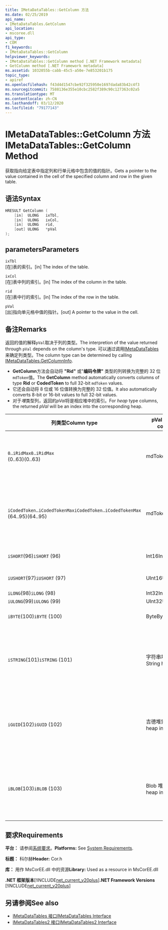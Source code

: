 ```yaml
---
title: IMetaDataTables::GetColumn 方法
ms.date: 02/25/2019
api_name:
- IMetaDataTables.GetColumn
api_location:
- mscoree.dll
api_type:
- COM
f1_keywords:
- IMetaDataTables::GetColumn
helpviewer_keywords:
- IMetaDataTables::GetColumn method [.NET Framework metadata]
- GetColumn method [.NET Framework metadata]
ms.assetid: 1032055b-cabb-45c5-a50e-7e853201b175
topic_type:
- apiref
ms.openlocfilehash: f43d4d1547cbe92f325950e1697dada83b42c4f3
ms.sourcegitcommit: 7588136e355e10cbc2582f389c90c127363c02a5
ms.translationtype: MT
ms.contentlocale: zh-CN
ms.lasthandoff: 03/12/2020
ms.locfileid: "79177143"
---
```

# <a name="imetadatatablesgetcolumn-method"></a><span data-ttu-id="65836-102">IMetaDataTables::GetColumn 方法</span><span class="sxs-lookup"><span data-stu-id="65836-102">IMetaDataTables::GetColumn Method</span></span>
<span data-ttu-id="65836-103">获取指向给定表中指定列和行单元格中包含的值的指针。</span><span class="sxs-lookup"><span data-stu-id="65836-103">Gets a pointer to the value contained in the cell of the specified column and row in the given table.</span></span>  
  
## <a name="syntax"></a><span data-ttu-id="65836-104">语法</span><span class="sxs-lookup"><span data-stu-id="65836-104">Syntax</span></span>  
  
```cpp  
HRESULT GetColumn (
    [in]  ULONG   ixTbl,  
    [in]  ULONG   ixCol,  
    [in]  ULONG   rid,  
    [out] ULONG   *pVal  
);  
```  
  
## <a name="parameters"></a><span data-ttu-id="65836-105">parameters</span><span class="sxs-lookup"><span data-stu-id="65836-105">Parameters</span></span>

 `ixTbl`  
 <span data-ttu-id="65836-106">[在]表的索引。</span><span class="sxs-lookup"><span data-stu-id="65836-106">[in] The index of the table.</span></span>  
  
 `ixCol`  
 <span data-ttu-id="65836-107">[在]表中列的索引。</span><span class="sxs-lookup"><span data-stu-id="65836-107">[in] The index of the column in the table.</span></span>  
  
 `rid`  
 <span data-ttu-id="65836-108">[在]表中行的索引。</span><span class="sxs-lookup"><span data-stu-id="65836-108">[in] The index of the row in the table.</span></span>  
  
 `pVal`  
 <span data-ttu-id="65836-109">[出]指向单元格中值的指针。</span><span class="sxs-lookup"><span data-stu-id="65836-109">[out] A pointer to the value in the cell.</span></span>  

## <a name="remarks"></a><span data-ttu-id="65836-110">备注</span><span class="sxs-lookup"><span data-stu-id="65836-110">Remarks</span></span>

<span data-ttu-id="65836-111">返回的值的解释`pVal`取决于列的类型。</span><span class="sxs-lookup"><span data-stu-id="65836-111">The interpretion of the value returned through `pVal` depends on the column's type.</span></span> <span data-ttu-id="65836-112">可以通过调用[IMetaDataTables](imetadatatables-getcolumninfo-method.md)来确定列类型。</span><span class="sxs-lookup"><span data-stu-id="65836-112">The column type can be determined by calling [IMetaDataTables.GetColumnInfo](imetadatatables-getcolumninfo-method.md).</span></span>

- <span data-ttu-id="65836-113">**GetColumn**方法会自动将 **"Rid"** 或"**编码令牌"** 类型的列转换为完整的 32 位`mdToken`值。</span><span class="sxs-lookup"><span data-stu-id="65836-113">The **GetColumn** method automatically converts columns of type **Rid** or **CodedToken** to full 32-bit `mdToken` values.</span></span>
- <span data-ttu-id="65836-114">它还会自动将 8 位或 16 位值转换为完整的 32 位值。</span><span class="sxs-lookup"><span data-stu-id="65836-114">It also automatically converts 8-bit or 16-bit values to full 32-bit values.</span></span>
- <span data-ttu-id="65836-115">对于*堆*类型列，返回的*pVal*将是相应堆中的索引。</span><span class="sxs-lookup"><span data-stu-id="65836-115">For *heap* type columns, the returned *pVal* will be an index into the corresponding heap.</span></span>

| <span data-ttu-id="65836-116">列类型</span><span class="sxs-lookup"><span data-stu-id="65836-116">Column type</span></span>              | <span data-ttu-id="65836-117">pVal 包含</span><span class="sxs-lookup"><span data-stu-id="65836-117">pVal contains</span></span> | <span data-ttu-id="65836-118">注释</span><span class="sxs-lookup"><span data-stu-id="65836-118">Comment</span></span>                          |
|--------------------------|---------------|-----------------------------------|
| <span data-ttu-id="65836-119">`0`..`iRidMax`</span><span class="sxs-lookup"><span data-stu-id="65836-119">`0`..`iRidMax`</span></span><br><span data-ttu-id="65836-120">(0..63)</span><span class="sxs-lookup"><span data-stu-id="65836-120">(0..63)</span></span>  | <span data-ttu-id="65836-121">mdToken</span><span class="sxs-lookup"><span data-stu-id="65836-121">mdToken</span></span>     | <span data-ttu-id="65836-122">*pVal*将包含一个完整的令牌。</span><span class="sxs-lookup"><span data-stu-id="65836-122">*pVal* will contain a full Token.</span></span> <span data-ttu-id="65836-123">该函数会自动将 Rid 转换为完整令牌。</span><span class="sxs-lookup"><span data-stu-id="65836-123">The function automatically converts the Rid into a full token.</span></span> |
| <span data-ttu-id="65836-124">`iCodedToken`..`iCodedTokenMax`</span><span class="sxs-lookup"><span data-stu-id="65836-124">`iCodedToken`..`iCodedTokenMax`</span></span><br><span data-ttu-id="65836-125">(64..95)</span><span class="sxs-lookup"><span data-stu-id="65836-125">(64..95)</span></span> | <span data-ttu-id="65836-126">mdToken</span><span class="sxs-lookup"><span data-stu-id="65836-126">mdToken</span></span> | <span data-ttu-id="65836-127">返回后 *，pVal*将包含一个完整的令牌。</span><span class="sxs-lookup"><span data-stu-id="65836-127">Upon return, *pVal* will contain a full Token.</span></span> <span data-ttu-id="65836-128">该函数会自动将编码令牌解压缩为完整令牌。</span><span class="sxs-lookup"><span data-stu-id="65836-128">The function automatically decompresses the CodedToken into a full token.</span></span> |
| <span data-ttu-id="65836-129">`iSHORT`(96)</span><span class="sxs-lookup"><span data-stu-id="65836-129">`iSHORT` (96)</span></span>            | <span data-ttu-id="65836-130">Int16</span><span class="sxs-lookup"><span data-stu-id="65836-130">Int16</span></span>         | <span data-ttu-id="65836-131">自动签名扩展到 32 位。</span><span class="sxs-lookup"><span data-stu-id="65836-131">Automatically sign-extended to 32-bit.</span></span>  |
| <span data-ttu-id="65836-132">`iUSHORT`(97)</span><span class="sxs-lookup"><span data-stu-id="65836-132">`iUSHORT` (97)</span></span>           | <span data-ttu-id="65836-133">UInt16</span><span class="sxs-lookup"><span data-stu-id="65836-133">UInt16</span></span>        | <span data-ttu-id="65836-134">自动签名扩展到 32 位。</span><span class="sxs-lookup"><span data-stu-id="65836-134">Automatically sign-extended to 32-bit.</span></span>  |
| <span data-ttu-id="65836-135">`iLONG`(98)</span><span class="sxs-lookup"><span data-stu-id="65836-135">`iLONG` (98)</span></span>             | <span data-ttu-id="65836-136">Int32</span><span class="sxs-lookup"><span data-stu-id="65836-136">Int32</span></span>         |                                        |
| <span data-ttu-id="65836-137">`iULONG`(99)</span><span class="sxs-lookup"><span data-stu-id="65836-137">`iULONG` (99)</span></span>            | <span data-ttu-id="65836-138">UInt32</span><span class="sxs-lookup"><span data-stu-id="65836-138">UInt32</span></span>        |                                        |
| <span data-ttu-id="65836-139">`iBYTE`(100)</span><span class="sxs-lookup"><span data-stu-id="65836-139">`iBYTE` (100)</span></span>            | <span data-ttu-id="65836-140">Byte</span><span class="sxs-lookup"><span data-stu-id="65836-140">Byte</span></span>          | <span data-ttu-id="65836-141">自动签名扩展到 32 位。</span><span class="sxs-lookup"><span data-stu-id="65836-141">Automatically sign-extended to 32-bit.</span></span>  |
| <span data-ttu-id="65836-142">`iSTRING`(101)</span><span class="sxs-lookup"><span data-stu-id="65836-142">`iSTRING` (101)</span></span>          | <span data-ttu-id="65836-143">字符串堆索引</span><span class="sxs-lookup"><span data-stu-id="65836-143">String heap index</span></span> | <span data-ttu-id="65836-144">*pVal*是字符串堆中的索引。</span><span class="sxs-lookup"><span data-stu-id="65836-144">*pVal* is an index into the String heap.</span></span> <span data-ttu-id="65836-145">使用[IMetadataTables：：获取String](imetadatatables-getstring-method.md)获取实际列字符串值。</span><span class="sxs-lookup"><span data-stu-id="65836-145">Use [IMetadataTables::GetString](imetadatatables-getstring-method.md) to get the actual column String value.</span></span> |
| <span data-ttu-id="65836-146">`iGUID`(102)</span><span class="sxs-lookup"><span data-stu-id="65836-146">`iGUID` (102)</span></span>            | <span data-ttu-id="65836-147">吉德堆索引</span><span class="sxs-lookup"><span data-stu-id="65836-147">Guid heap index</span></span> | <span data-ttu-id="65836-148">*pVal*是 Guid 堆中的索引。</span><span class="sxs-lookup"><span data-stu-id="65836-148">*pVal* is an index into the Guid heap.</span></span> <span data-ttu-id="65836-149">使用[IMetadataTables：：getGuid](imetadatatables-getguid-method.md)获取实际列 Guid 值。</span><span class="sxs-lookup"><span data-stu-id="65836-149">Use [IMetadataTables::GetGuid](imetadatatables-getguid-method.md) to get the actual column Guid value.</span></span> |
| <span data-ttu-id="65836-150">`iBLOB`(103)</span><span class="sxs-lookup"><span data-stu-id="65836-150">`iBLOB` (103)</span></span>            | <span data-ttu-id="65836-151">Blob 堆索引</span><span class="sxs-lookup"><span data-stu-id="65836-151">Blob heap index</span></span> | <span data-ttu-id="65836-152">*pVal*是 Blob 堆中的索引。</span><span class="sxs-lookup"><span data-stu-id="65836-152">*pVal* is an index into the Blob heap.</span></span> <span data-ttu-id="65836-153">使用[IMetadataTables：：获取 Blob](imetadatatables-getblob-method.md)获取实际列 Blob 值。</span><span class="sxs-lookup"><span data-stu-id="65836-153">Use [IMetadataTables::GetBlob](imetadatatables-getblob-method.md) to get the actual column Blob value.</span></span> |
  
## <a name="requirements"></a><span data-ttu-id="65836-154">要求</span><span class="sxs-lookup"><span data-stu-id="65836-154">Requirements</span></span>  
 <span data-ttu-id="65836-155">**平台：** 请参阅[系统要求](../../../../docs/framework/get-started/system-requirements.md)。</span><span class="sxs-lookup"><span data-stu-id="65836-155">**Platforms:** See [System Requirements](../../../../docs/framework/get-started/system-requirements.md).</span></span>  
  
 <span data-ttu-id="65836-156">**标题：** 科尔赫</span><span class="sxs-lookup"><span data-stu-id="65836-156">**Header:** Cor.h</span></span>  
  
 <span data-ttu-id="65836-157">**库：** 用作 MsCorEE.dll 中的资源</span><span class="sxs-lookup"><span data-stu-id="65836-157">**Library:** Used as a resource in MsCorEE.dll</span></span>  
  
 <span data-ttu-id="65836-158">**.NET 框架版本**[!INCLUDE[net_current_v20plus](../../../../includes/net-current-v20plus-md.md)]</span><span class="sxs-lookup"><span data-stu-id="65836-158">**.NET Framework Versions** [!INCLUDE[net_current_v20plus](../../../../includes/net-current-v20plus-md.md)]</span></span>  
  
## <a name="see-also"></a><span data-ttu-id="65836-159">另请参阅</span><span class="sxs-lookup"><span data-stu-id="65836-159">See also</span></span>

- [<span data-ttu-id="65836-160">IMetaDataTables 接口</span><span class="sxs-lookup"><span data-stu-id="65836-160">IMetaDataTables Interface</span></span>](../../../../docs/framework/unmanaged-api/metadata/imetadatatables-interface.md)
- [<span data-ttu-id="65836-161">IMetaDataTables2 接口</span><span class="sxs-lookup"><span data-stu-id="65836-161">IMetaDataTables2 Interface</span></span>](../../../../docs/framework/unmanaged-api/metadata/imetadatatables2-interface.md)
